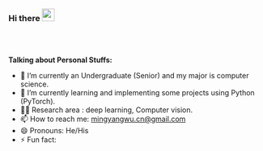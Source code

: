 ### Hi there <img src="https://media.giphy.com/media/hvRJCLFzcasrR4ia7z/giphy.gif" width="25px">

<!-- <a href="https://www.linkedin.cn/incareer/in/ACoAAD7DeTEBq3nFfTfDK9v-iY1ep4FqA4TmSGc">
  <img align="left" alt="Mingyang Wu's LinkdeIN" width="22px" src="https://cdn.jsdelivr.net/npm/simple-icons@v3/icons/linkedin.svg" />
</a> -->

<!-- <a href="">
  <img align="left" alt="Mingyang Wu's Google Scholar" width="22px" src="https://cdn.jsdelivr.net/npm/simple-icons@3.12.4/icons/googlescholar.svg" />
</a> -->
<!-- <a href="https://leetcode.com/">
  <img align="left" alt="Abhishek's Leetcode" width="22px" src="https://cdn.jsdelivr.net/npm/simple-icons@v3/icons/leetcode.svg" />
</a> -->
<!-- <a href="https://twitter.com/">
  <img align="left" alt="Mingyang | Twitter" width="22px" src="https://cdn.jsdelivr.net/npm/simple-icons@v3/icons/twitter.svg" />
</a> -->
<!-- <a href="https://www.instagram.com/">
  <img align="left" alt="Mingyang Wu's Instagram" width="22px" src="https://cdn.jsdelivr.net/npm/simple-icons@v3/icons/instagram.svg" />
</a> -->
<!-- <a href="https://www.reddit.com/">
  <img align="left" alt="Mingyang's Reddit" width="22px" src="https://cdn.jsdelivr.net/npm/simple-icons@v3/icons/reddit.svg" />
</a> -->
<!-- <a href="">
  <img align="left" alt="Mingyang's Discord" width="22px" src="https://cdn.jsdelivr.net/npm/simple-icons@v3/icons/discord.svg" />
</a> -->

<br />
<br />

**Talking about Personal Stuffs:**

- 🔭 I’m currently an Undergraduate (Senior) and my major is computer science.
- 🌱 I’m currently learning and implementing some projects using Python (PyTorch).
- 🧑‍💻 Research area : deep learning, Computer vision.
- 📫 How to reach me: <a href="mingyangwu.cn@gmail.com">mingyangwu.cn@gmail.com</a>
- 😄 Pronouns: He/His
- ⚡ Fun fact: 
